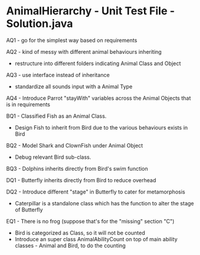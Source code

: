 # AnimalHierarchy - Unit Test File - Solution.java
AQ1 - go for the simplest way based on requirements

AQ2 - kind of messy with different animal behaviours inheriting
- restructure into different folders indicating Animal Class and Object

AQ3 - use interface instead of inheritance
- standardize all sounds input with a Animal Type

AQ4 - Introduce Parrot "stayWith" variables across the Animal Objects that is in requirements


BQ1 - Classified Fish as an Animal Class.
- Design Fish to inherit from Bird due to the various behaviours exists in Bird

BQ2 - Model Shark and ClownFish under Animal Object
- Debug relevant Bird sub-class.

BQ3 - Dolphins inherits directly from Bird's swim function


DQ1 - Butterfly inherits directly from Bird to reduce overhead

DQ2 - Introduce different "stage" in Butterfly to cater for metamorphosis
- Caterpillar is a standalone class which has the function to alter the stage of Butterfly


EQ1 - There is no frog (suppose that's for the "missing" section "C")
- Bird is categorized as Class, so it will not be counted
- Introduce an super class AnimalAbilityCount on top of main ability classes - Animal and Bird, to do the counting